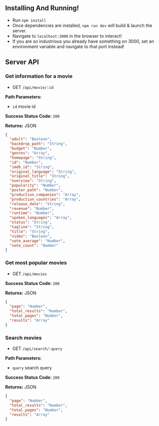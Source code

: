 ## Installing And Running! 

* Run `npm install` 
* Once dependencies are installed, `npm run dev` will build & launch the server.
* Navigate to `localhost:3000` in the browser to interact!
* If you are so industrious you already have something on 3000, set an environment variable and navigate to that port instead!

## Server API

### Get information for a movie
  * GET `/api/movie/:id`

**Path Parameters:**
  * `id` movie id

**Success Status Code:** `200`

**Returns:** JSON

```json
{
  "adult": "Boolean",
  "backdrop_path": "String",
  "budget": "Number",
  "genres": "Array",
  "homepage": "String",
  "id": "Number",
  "imdb_id": "String",
  "original_language": "String",
  "original_title": "String",
  "overview": "String",
  "popularity": "Number",
  "poster_path": "Number",
  "production_companies": "Array",
  "production_countries": "Array",
  "release_date": "String",
  "revenue": "Number",
  "runtime": "Number",
  "spoken_languages": "Array",
  "status": "String",
  "tagline": "String",
  "title": "String",
  "video": "Boolean",
  "vote_average": "Number",
  "vote_count": "Number"
}
```

### Get most popular movies
  * GET `/api/movies`

**Success Status Code:** `200`

**Returns:** JSON 

```json
{
  "page": "Number",
  "total_results": "Number",
  "total_pages": "Number",
  "results": "Array"
}
```

### Search movies
  * GET `/api/search/:query`

**Path Parameters:**
  * `query` search query

**Success Status Code:** `200`

**Returns:** JSON 

```json
{
  "page": "Number",
  "total_results": "Number",
  "total_pages": "Number",
  "results": "Array"
}
```
